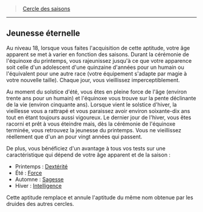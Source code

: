 ﻿> [Cercle des saisons](hd_druid_seasons.md)

---

## Jeunesse éternelle

Au niveau 18, lorsque vous faites l'acquisition de cette aptitude, votre âge apparent se met à varier en fonction des saisons. Durant la cérémonie de l'équinoxe du printemps, vous rajeunissez jusqu'à ce que votre apparence soit celle d'un adolescent d'une quinzaine d'années pour un humain ou l'équivalent pour une autre race (votre équipement s'adapte par magie à votre nouvelle taille). Chaque jour, vous vieillissez imperceptiblement.

Au moment du solstice d'été, vous êtes en pleine force de l'âge (environ trente ans pour un humain) et l'équinoxe vous trouve sur la pente déclinante de la vie (environ cinquante ans). Lorsque vient le solstice d'hiver, la vieillesse vous a rattrapé et vous paraissez avoir environ soixante-dix ans tout en étant toujours aussi vigoureux. Le dernier jour de l'hiver, vous êtes racorni et prêt à vous éteindre mais, dès la cérémonie de l'équinoxe terminée, vous retrouvez la jeunesse du printemps. Vous ne vieillissez réellement que d'un an pour vingt années qui passent.

De plus, vous bénéficiez d'un avantage à tous vos tests sur une caractéristique qui dépend de votre âge apparent et de la saison :

* Printemps : [Dextérité](hd_abilities_dexterity.md)
* Été : [Force](hd_abilities_strength.md)
* Automne : [Sagesse](hd_abilities_wisdom.md)
* Hiver : [Intelligence](hd_abilities_intelligence.md)

Cette aptitude remplace et annule l'aptitude du même nom obtenue par les druides des autres cercles.


